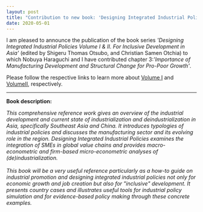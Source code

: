 ```yaml
---
layout: post
title: "Contribution to new book: 'Designing Integrated Industrial Policies Volume I & II.'"
date: 2020-05-01
---
```


I am pleased to announce the publication of the book series *'Designing Integrated Industrial Policies Volume I & II. For Inclusive Development in Asia'* (edited by Shigeru Thomas Otsubo, and Christian Samen Otchia)
to which Nobuya Haraguchi and I have contributed chapter 3:*'Importance of Manufacturing Development and Structural Change for Pro-Poor Growth'*.

Please follow the respective links to learn more about
<a href="https://www.routledge.com/Designing-Integrated-Industrial-Policies-Volume-I-For-Inclusive-Development/Otsubo-Otchia/p/book/9780367896355" target="_blank">Volume I</a>
and
<a href="https://www.routledge.com/Designing-Integrated-Industrial-Policies-Volume-II-For-Inclusive-Development/Otsubo-Otchia/p/book/9780367896379" target="_blank">VolumeII</a>,
respectively.

---------

**Book description:**

*This comprehensive reference work gives an overview of the industrial development and current state of industrialization and deindustrialization in Asia, specifically Southeast Asia and China. It introduces typologies of industrial policies and discusses the manufacturing sector and its evolving role in the region. Designing Integrated Industrial Policies examines the integration of SMEs in global value chains and provides macro-econometric and firm-based micro-econometric analyses of (de)industrialization. <br><br> This book will be a very useful reference particularly as a how-to guide on industrial promotion and designing integrated industrial policies not only for economic growth and job creation but also for "inclusive" development. It presents country cases and illustrates useful tools for industrial policy simulation and for evidence-based policy making through these concrete examples.*